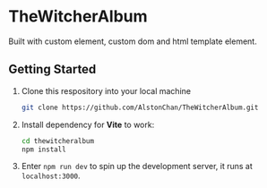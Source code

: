 # TheWitcherAlbum

Built with custom element, custom dom and html template element.

## Getting Started

1. Clone this respository into your local machine

   ```bash
   git clone https://github.com/AlstonChan/TheWitcherAlbum.git
   ```

2. Install dependency for **Vite** to work:

   ```bash
   cd thewitcheralbum
   npm install
   ```

3. Enter `npm run dev` to spin up the development server, it runs at `localhost:3000`.
